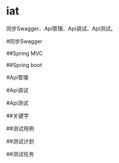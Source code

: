 # iat
同步Swagger、Api管理、Api调试、Api测试。

#同步Swagger

##Spring MVC

##Spring boot

#Api管理

#Api调试

#Api测试

##关键字

##测试用例

##测试计划

##测试任务

